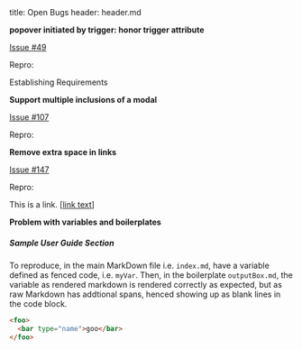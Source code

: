 <frontmatter>
title: Open Bugs
header: header.md
</frontmatter>

<div class="website-content">

**popover initiated by trigger: honor trigger attribute**

<a href="https://github.com/MarkBind/markbind/issues/49">Issue #49</a>

Repro:

<trigger for="pop:xp-user-stories">Establishing Requirements</trigger>

<popover id="pop:xp-user-stories" trigger="click">
  <div slot="content">
    <include src="../requirements/EstablishingRequirements.md#preview" />
  </div>
</popover>

**Support multiple inclusions of a modal**

<a href="https://github.com/MarkBind/markbind/issues/107">Issue #107</a>

Repro:

<include src="modal.md" />
<include src="modal.md" />

**Remove extra space in links**

<a href="https://github.com/MarkBind/markbind/issues/147">Issue #147</a>

Repro:

This is a link. 
[[link text](https://github.com)]

**Problem with variables and boilerplates**

##### Sample User Guide Section
To reproduce, in the main MarkDown file i.e. `index.md`, have a variable defined as fenced code, i.e. `myVar`. Then, in the boilerplate `outputBox.md`, the variable as rendered markdown is rendered correctly as expected, but as raw Markdown has addtional spans, henced showing up as blank lines in the code block.
<include src="outputBox.md" boilerplate >
<variable name="myVar">
```html
<foo>
  <bar type="name">goo</bar>
</foo>
```
</variable>
</span>
</include>

</div>
